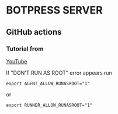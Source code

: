 # BOTPRESS SERVER

## GitHub actions

### Tutorial from

[YouTube](https://www.youtube.com/watch?v=X3F3El_yvFg)

If "DON'T RUN AS ROOT" error appears run
````
export AGENT_ALLOW_RUNASROOT="1"
````
or 
````
export RUNNER_ALLOW_RUNASROOT="1"
````